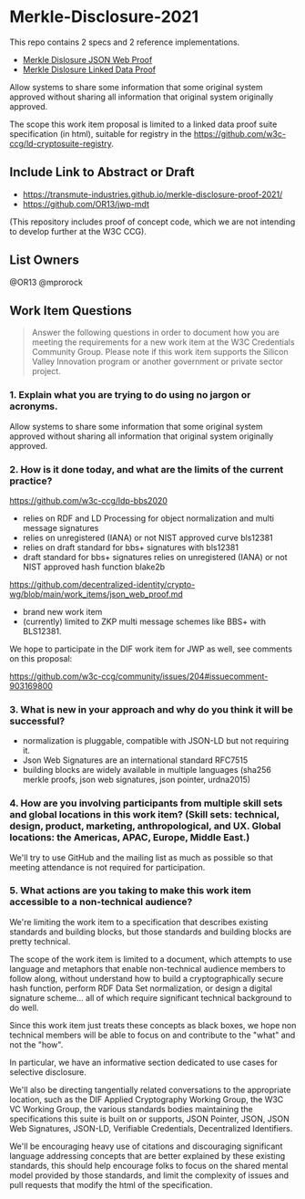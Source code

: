# Merkle-Disclosure-2021

This repo contains 2 specs and 2 reference implementations.

- [Merkle Dislosure JSON Web Proof](https://w3c-ccg.github.io/Merkle-Disclosure-2021/jwp/)
- [Merkle Dislosure Linked Data Proof](https://w3c-ccg.github.io/Merkle-Disclosure-2021/)

Allow systems to share some information that some original system approved without sharing all information that original system originally approved.

The scope this work item proposal is limited to a linked data proof suite specification (in html), suitable for registry in the https://github.com/w3c-ccg/ld-cryptosuite-registry.

## Include Link to Abstract or Draft

- https://transmute-industries.github.io/merkle-disclosure-proof-2021/
- https://github.com/OR13/jwp-mdt

(This repository includes proof of concept code, which we are not intending to develop further at the W3C CCG).

## List Owners

@OR13
@mprorock

## Work Item Questions

> Answer the following questions in order to document how you are meeting the requirements for a new work item at the W3C Credentials Community Group. Please note if this work item supports the Silicon Valley Innovation program or another government or private sector project.

### 1. Explain what you are trying to do using no jargon or acronyms.

Allow systems to share some information that some original system approved without sharing all information that original system originally approved.

### 2. How is it done today, and what are the limits of the current practice?

https://github.com/w3c-ccg/ldp-bbs2020

- relies on RDF and LD Processing for object normalization and multi message signatures
- relies on unregistered (IANA) or not NIST approved curve bls12381
- relies on draft standard for bbs+ signatures with bls12381
- draft standard for bbs+ signatures relies on unregistered (IANA) or not NIST approved hash function blake2b

https://github.com/decentralized-identity/crypto-wg/blob/main/work_items/json_web_proof.md

- brand new work item
- (currently) limited to ZKP multi message schemes like BBS+ with BLS12381.

We hope to participate in the DIF work item for JWP as well, see comments on this proposal:

https://github.com/w3c-ccg/community/issues/204#issuecomment-903169800

### 3. What is new in your approach and why do you think it will be successful?

- normalization is pluggable, compatible with JSON-LD but not requiring it.
- Json Web Signatures are an international standard RFC7515
- building blocks are widely available in multiple languages (sha256 merkle proofs, json web signatures, json pointer, urdna2015)

### 4. How are you involving participants from multiple skill sets and global locations in this work item? (Skill sets: technical, design, product, marketing, anthropological, and UX. Global locations: the Americas, APAC, Europe, Middle East.)

We'll try to use GitHub and the mailing list as much as possible so that meeting attendance is not required for participation.

### 5. What actions are you taking to make this work item accessible to a non-technical audience?

We're limiting the work item to a specification that describes existing standards and building blocks, but those standards and building blocks are pretty technical.

The scope of the work item is limited to a document, which attempts to use language and metaphors that enable non-technical audience members to follow along, without understand how to build a cryptographically secure hash function, perform RDF Data Set normalization, or design a digital signature scheme... all of which require significant technical background to do well.

Since this work item just treats these concepts as black boxes, we hope non technical members will be able to focus on and contribute to the "what" and not the "how".

In particular, we have an informative section dedicated to use cases for selective disclosure.

We'll also be directing tangentially related conversations to the appropriate location, such as the DIF Applied Cryptography Working Group, the W3C VC Working Group, the various standards bodies maintaining the specifications this suite is built on or supports, JSON Pointer, JSON, JSON Web Signatures, JSON-LD, Verifiable Credentials, Decentralized Identifiers.

We'll be encouraging heavy use of citations and discouraging significant language addressing concepts that are better explained by these existing standards, this should help encourage folks to focus on the shared mental model provided by those standards, and limit the complexity of issues and pull requests that modify the html of the specification.
